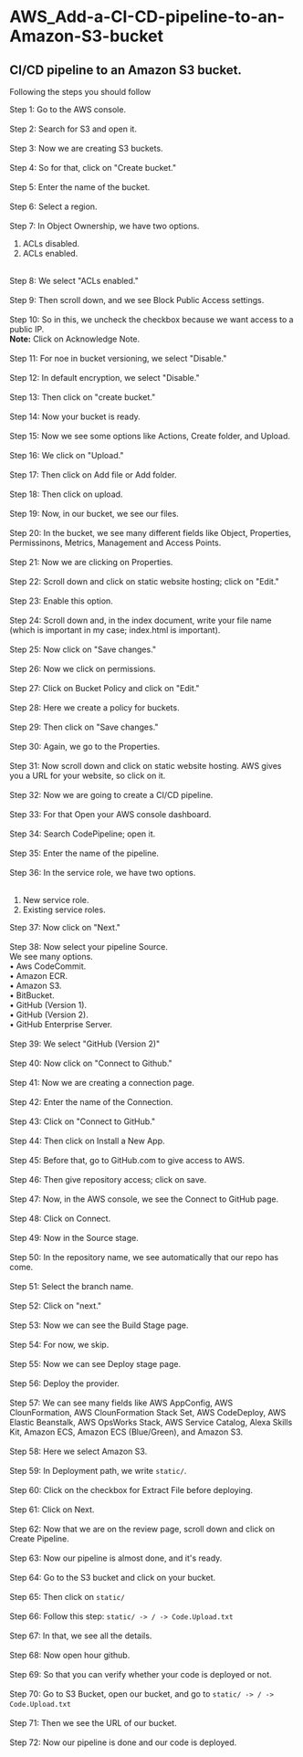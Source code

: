 # AWS_Add-a-CI-CD-pipeline-to-an-Amazon-S3-bucket

<h2>CI/CD pipeline to an Amazon S3 bucket.</h2>

Following the steps you should follow

Step 1: Go to the AWS console.<br><br>
Step 2: Search for S3 and open it.<br><br>
Step 3: Now we are creating S3 buckets.<br><br>
Step 4: So for that, click on "Create bucket."<br><br>
Step 5: Enter the name of the bucket. <br><br>
Step 6: Select a region.<br><br>
Step 7: In Object Ownership, we have two options.<br>
1. ACLs disabled.<br>
2. ACLs enabled.<br><br>

Step 8: We select "ACLs enabled."<br><br>
Step 9: Then scroll down, and we see Block Public Access settings.<br><br>
Step 10: So in this, we uncheck the checkbox because we want access to a public IP.<br>
**Note:** Click on Acknowledge Note.<br><br>
Step 11: For noe in bucket versioning, we select "Disable."<br><br>
Step 12: In default encryption, we select "Disable."<br><br>
Step 13: Then click on "create bucket."<br><br>
Step 14: Now your bucket is ready.<br><br>
Step 15: Now we see some options like Actions, Create folder, and Upload.<br><br>
Step 16: We click on "Upload."<br><br>
Step 17: Then click on Add file or Add folder.<br><br>
Step 18: Then click on upload.<br><br>
Step 19: Now, in our bucket, we see our files.<br><br>
Step 20: In the bucket, we see many different fields like Object, Properties, Permissinons, Metrics, Management and Access Points.<br><br>
Step 21: Now we are clicking on Properties.<br><br>
Step 22: Scroll down and click on static website hosting; click on "Edit."<br><br>
Step 23: Enable this option.<br><br>
Step 24: Scroll down and, in the index document, write your file name (which is important in my case; index.html is important).<br><br>
Step 25: Now click on "Save changes."<br><br>
Step 26: Now we click on permissions.<br><br>
Step 27: Click on Bucket Policy and click on "Edit."<br><br>
Step 28: Here we create a policy for buckets.<br><br>
Step 29: Then click on "Save changes."<br><br>
Step 30: Again, we go to the Properties.<br><br>
Step 31: Now scroll down and click on static website hosting. AWS gives you a URL for your website, so click on it.<br><br>
Step 32: Now we are going to create a CI/CD pipeline.<br><br>
Step 33: For that Open your AWS console dashboard.<br><br>
Step 34: Search CodePipeline; open it.<br><br>
Step 35: Enter the name of the pipeline.<br><br>
Step 36: In the service role, we have two options.<br><br>
1. New service role.<br>
2. Existing service roles.<br>

Step 37: Now click on "Next."<br><br>
Step 38: Now select your pipeline Source.<br>
We see many options.<br>
• Aws CodeCommit.<br>
• Amazon ECR.<br>
• Amazon S3.<br>
• BitBucket.<br>
• GitHub (Version 1).<br>
• GitHub (Version 2).<br>
• GitHub Enterprise Server.<br><br>
Step 39: We select "GitHub (Version 2)"<br><br>
Step 40: Now click on "Connect to Github."<br><br>
Step 41: Now we are creating a connection page.<br><br>
Step 42: Enter the name of the Connection.<br><br>
Step 43: Click on "Connect to GitHub."<br><br>
Step 44: Then click on Install a New App.<br><br>
Step 45: Before that, go to GitHub.com to give access to AWS.<br><br>
Step 46: Then give repository access; click on save.<br><br>
Step 47: Now, in the AWS console, we see the Connect to GitHub page.<br><br>
Step 48: Click on Connect.<br><br>
Step 49: Now in the Source stage.<br><br>
Step 50: In the repository name, we see automatically that our repo has come.<br><br>
Step 51: Select the branch name.<br><br>
Step 52: Click on "next."<br><br>
Step 53: Now we can see the Build Stage page.<br><br>
Step 54: For now, we skip.<br><br>
Step 55: Now we can see Deploy stage page.<br><br>
Step 56: Deploy the provider. <br><br>
Step 57: We can see many fields like AWS AppConfig, AWS ClounFormation, AWS ClounFormation Stack Set, AWS CodeDeploy, AWS Elastic Beanstalk, AWS OpsWorks Stack, AWS Service Catalog, Alexa Skills Kit, Amazon ECS, Amazon ECS (Blue/Green), and Amazon S3.<br><br>
Step 58: Here we select Amazon S3.<br><br>
Step 59: In Deployment path, we write `static/`.<br><br>
Step 60: Click on the checkbox for Extract File before deploying.<br><br>
Step 61: Click on Next.<br><br>
Step 62: Now that we are on the review page, scroll down and click on Create Pipeline.<br><br>
Step 63: Now our pipeline is almost done, and it's ready. <br><br>
Step 64: Go to the S3 bucket and click on your bucket.<br><br>
Step 65: Then click on `static/ `<br><br>
Step 66: Follow this step: `static/ -> / -> Code.Upload.txt `<br><br>
Step 67: In that, we see all the details.<br><br>
Step 68: Now open hour github.<br><br>
Step 69: So that you can verify whether your code is deployed or not.<br><br>
Step 70: Go to S3 Bucket, open our bucket, and go to `static/ -> / -> Code.Upload.txt` <br><br>
Step 71: Then we see the URL of our bucket.<br><br>
Step 72: Now our pipeline is done and our code is deployed.<br><br>
